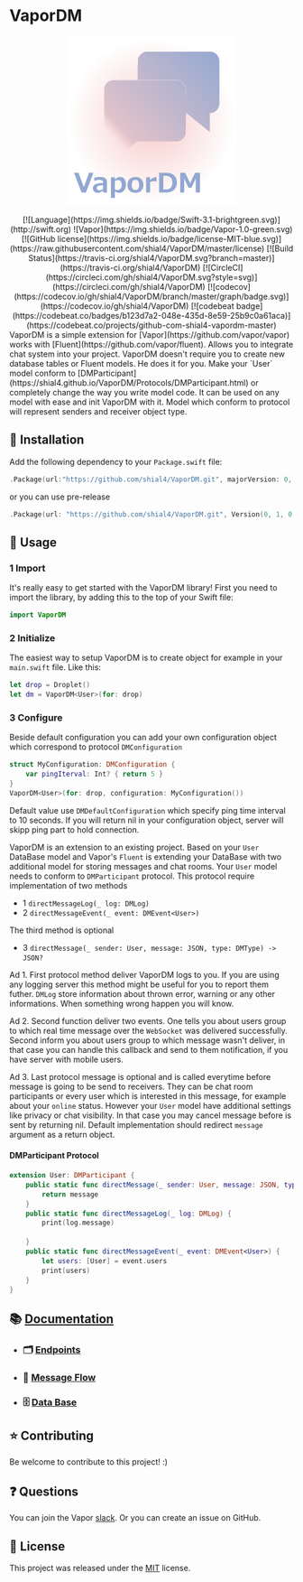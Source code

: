# VaporDM

<p align="center">
    <img src="docs/logo.png" width="300" max-width="50%" alt="VaporDM" />
</p>
<center>
[![Language](https://img.shields.io/badge/Swift-3.1-brightgreen.svg)](http://swift.org)
![Vapor](https://img.shields.io/badge/Vapor-1.0-green.svg)
[![GitHub license](https://img.shields.io/badge/license-MIT-blue.svg)](https://raw.githubusercontent.com/shial4/VaporDM/master/license)
[![Build Status](https://travis-ci.org/shial4/VaporDM.svg?branch=master)](https://travis-ci.org/shial4/VaporDM)
[![CircleCI](https://circleci.com/gh/shial4/VaporDM.svg?style=svg)](https://circleci.com/gh/shial4/VaporDM)
[![codecov](https://codecov.io/gh/shial4/VaporDM/branch/master/graph/badge.svg)](https://codecov.io/gh/shial4/VaporDM)
[![codebeat badge](https://codebeat.co/badges/b123d7a2-048e-435d-8e59-25b9c0a61aca)](https://codebeat.co/projects/github-com-shial4-vapordm-master)
</center>
VaporDM is a simple extension for [Vapor](https://github.com/vapor/vapor) works with [Fluent](https://github.com/vapor/fluent). Allows you to integrate chat system into your project. VaporDM doesn't require you to create new database tables or Fluent models. He does it for you. Make your `User` model conform to [DMParticipant](https://shial4.github.io/VaporDM/Protocols/DMParticipant.html) or completely change the way you write model code. It can be used on any model with ease and init VaporDM with it. Model which conform to protocol will represent senders and receiver object type. 

## 🔧 Installation

Add the following dependency to your `Package.swift` file:
```swift
.Package(url:"https://github.com/shial4/VaporDM.git", majorVersion: 0, minor: 1)
```
or you can use pre-release
```swift
.Package(url: "https://github.com/shial4/VaporDM.git", Version(0, 1, 0, prereleaseIdentifiers: ["beta", "1"]))
```

## 💊 Usage

### 1 Import

It's really easy to get started with the VaporDM library! First you need to import the library, by adding this to the top of your Swift file:
```swift
import VaporDM
```

### 2 Initialize

The easiest way to setup VaporDM is to create object for example in your `main.swift` file. Like this:
```swift
let drop = Droplet()
let dm = VaporDM<User>(for: drop)
```

### 3 Configure

Beside default configuration you can add your own configuration object which correspond to protocol `DMConfiguration`
```swift
struct MyConfiguration: DMConfiguration {
    var pingIterval: Int? { return 5 }
}
VaporDM<User>(for: drop, configuration: MyConfiguration())
```
Default value use `DMDefaultConfiguration` which specify ping time interval to 10 seconds. If you will return nil in your configuration object, server will skipp ping part to hold connection.


VaporDM is an extension to an existing project. Based on your `User` DataBase model and Vapor's `Fluent` is extending your DataBase with two additional model for storing messages and chat rooms.
Your `User` model needs to conform to `DMParticipant` protocol. This protocol require implementation of two methods
- 1 `directMessageLog(_ log: DMLog)` 
- 2 `directMessageEvent(_ event: DMEvent<User>)`

The third method is optional
- 3 `directMessage(_ sender: User, message: JSON, type: DMType) -> JSON?` 

Ad 1. First protocol method deliver VaporDM logs to you. If you are using any logging server this method might be useful for you to report them futher. `DMLog` store information about thrown error, warning or any other informations. When something wrong happen you will know.

Ad 2. Second function deliver two events. One tells you about users group to which real time message over the `WebSocket` was delivered successfully. Second inform you about users group to which message wasn't deliver, in that case you can handle this callback and send to them notification, if you have server with mobile users. 

Ad 3. Last protocol message is optional and is called everytime before message is going to be send to receivers. They can be chat room participants or every user which is interested in this message, for example about your `online` status. However your `User` model have additional settings like privacy or chat visibility. In that case you may cancel message before is sent by returning nil. Default implementation should redirect `message` argument as a return object.

#### DMParticipant Protocol
```swift
extension User: DMParticipant {
    public static func directMessage(_ sender: User, message: JSON, type: DMType) -> JSON? {
        return message
    }
    public static func directMessageLog(_ log: DMLog) {
        print(log.message)
        
    }
    public static func directMessageEvent(_ event: DMEvent<User>) {
        let users: [User] = event.users
        print(users)
    }
}
```

## 📚 [Documentation](https://shial4.github.io/VaporDM)
* ### 🗂 [Endpoints](https://shial4.github.io/VaporDM/Classes/DMController.html)
* ### 💬 [Message Flow](https://shial4.github.io/VaporDM/Protocols/DMParticipant.html)
* ### 🗄 [Data Base](https://shial4.github.io/VaporDM/Classes.html)

## ⭐ Contributing

Be welcome to contribute to this project! :)

## ❓ Questions

You can join the Vapor [slack](http://vapor.team). Or you can create an issue on GitHub.

## 📝 License

This project was released under the [MIT](license) license.
